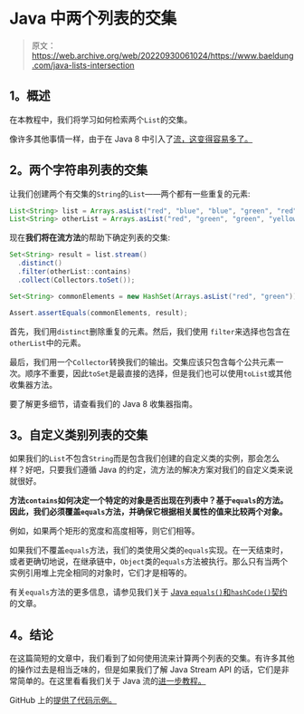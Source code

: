 # Java 中两个列表的交集

> 原文：<https://web.archive.org/web/20220930061024/https://www.baeldung.com/java-lists-intersection>

## 1。概述

在本教程中，我们将学习如何检索两个`List`的交集。

像许多其他事情一样，由于在 Java 8 中引入了[流，这变得容易多了。](/web/20220926180850/https://www.baeldung.com/java-streams)

## 2。两个字符串列表的交集

让我们创建两个有交集的`String`的`List`——两个都有一些重复的元素:

```java
List<String> list = Arrays.asList("red", "blue", "blue", "green", "red");
List<String> otherList = Arrays.asList("red", "green", "green", "yellow");
```

现在**我们将在流方法**的帮助下确定列表的交集:

```java
Set<String> result = list.stream()
  .distinct()
  .filter(otherList::contains)
  .collect(Collectors.toSet());

Set<String> commonElements = new HashSet(Arrays.asList("red", "green"));

Assert.assertEquals(commonElements, result);
```

首先，我们用`distinct`删除重复的元素。然后，我们使用 `filter`来选择也包含在`otherList`中的元素。

最后，我们用一个`Collector`转换我们的输出。交集应该只包含每个公共元素一次。顺序不重要，因此`toSet`是最直接的选择，但是我们也可以使用`toList`或其他收集器方法。

要了解更多细节，请查看我们的 Java 8 收集器指南。

## 3。自定义类别列表的交集

如果我们的`List`不包含`String`而是包含我们创建的自定义类的实例，那会怎么样？好吧，只要我们遵循 Java 的约定，流方法的解决方案对我们的自定义类来说就很好。

**方法`contains`如何决定一个特定的对象是否出现在列表中？基于`equals`的方法。因此，我们必须覆盖`equals`方法，并确保它根据相关属性的值来比较两个对象。**

例如，如果两个矩形的宽度和高度相等，则它们相等。

如果我们不覆盖`equals`方法，我们的类使用父类的`equals`实现。在一天结束时，或者更确切地说，在继承链中，`Object`类的`equals`方法被执行。那么只有当两个实例引用堆上完全相同的对象时，它们才是相等的。

有关`equals`方法的更多信息，请参见我们关于 [Java `equals()`和`hashCode()`契约](/web/20220926180850/https://www.baeldung.com/java-equals-hashcode-contracts)的文章。

## 4。结论

在这篇简短的文章中，我们看到了如何使用流来计算两个列表的交集。有许多其他的操作过去是相当乏味的，但是如果我们了解 Java Stream API 的话，它们是非常简单的。在这里看看我们关于 Java 流的[进一步教程。](/web/20220926180850/https://www.baeldung.com/java-streams)

GitHub 上的[提供了代码示例。](https://web.archive.org/web/20220926180850/https://github.com/eugenp/tutorials/tree/master/core-java-modules/core-java-collections-list-2)
